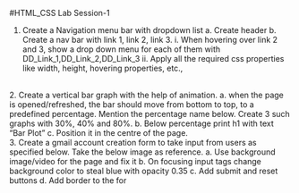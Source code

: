 #HTML_CSS Lab Session-1
1. Create a Navigation menu bar with dropdown list
a. Create header
b. Create a nav bar with link 1, link 2, link 3.
i. When hovering over link 2 and 3, show a drop down menu for each of
them with DD_Link_1,DD_Link_2,DD_Link_3
ii. Apply all the required css properties like width, height, hovering
properties, etc.,
<br>
2. Create a vertical bar graph with the help of animation.
a. when the page is opened/refreshed, the bar should move from bottom to top, to
a predefined percentage. Mention the percentage name below. Create 3 such
graphs with 30%, 40% and 80%.
b. Below percentage print h1 with text “Bar Plot”
c. Position it in the centre of the page.
<br>
3. Create a gmail account creation form to take input from users as specified below. Take
the below image as reference.
a. Use background image/video for the page and fix it
b. On focusing input tags change background color to steal blue with opacity 0.35
c. Add submit and reset buttons
d. Add border to the for
